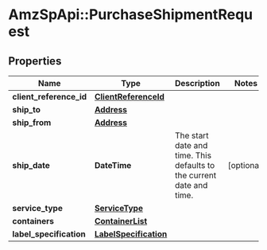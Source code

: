 # AmzSpApi::PurchaseShipmentRequest

## Properties
Name | Type | Description | Notes
------------ | ------------- | ------------- | -------------
**client_reference_id** | [**ClientReferenceId**](ClientReferenceId.md) |  | 
**ship_to** | [**Address**](Address.md) |  | 
**ship_from** | [**Address**](Address.md) |  | 
**ship_date** | **DateTime** | The start date and time. This defaults to the current date and time. | [optional] 
**service_type** | [**ServiceType**](ServiceType.md) |  | 
**containers** | [**ContainerList**](ContainerList.md) |  | 
**label_specification** | [**LabelSpecification**](LabelSpecification.md) |  | 


